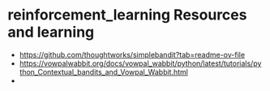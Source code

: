 # reinforcement_learning Resources and learning

* https://github.com/thoughtworks/simplebandit?tab=readme-ov-file
* https://vowpalwabbit.org/docs/vowpal_wabbit/python/latest/tutorials/python_Contextual_bandits_and_Vowpal_Wabbit.html
* 

